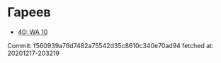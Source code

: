 # Гареев
- [40: WA 10](40.md)

Commit: f560939a76d7482a75542d35c8610c340e70ad94
 fetched at: 20201217-203219

